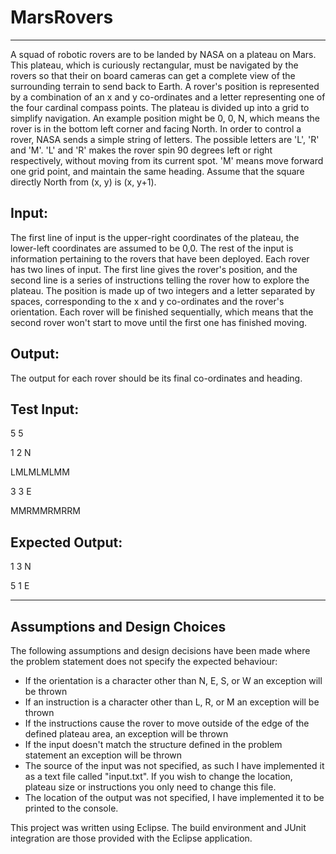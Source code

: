 # MarsRovers
-----------------------------
A squad of robotic rovers are to be landed by NASA on a plateau on Mars.
This plateau, which is curiously rectangular, must be navigated by the rovers so that their on board cameras can get a complete view of the surrounding terrain to send back to Earth.
A rover's position is represented by a combination of an x and y co-ordinates and a letter representing one of the four cardinal compass points. The plateau is divided up into a grid to simplify navigation. An example position might be 0, 0, N, which means the rover is in the bottom left corner and facing North.
In order to control a rover, NASA sends a simple string of letters. The possible letters are 'L', 'R' and 'M'. 'L' and 'R' makes the rover spin 90 degrees left or right respectively, without moving from its current spot.
'M' means move forward one grid point, and maintain the same heading.
Assume that the square directly North from (x, y) is (x, y+1).
## Input:
The first line of input is the upper-right coordinates of the plateau, the lower-left coordinates are assumed to be 0,0.
The rest of the input is information pertaining to the rovers that have been deployed. Each rover has two lines of input. The first line gives the rover's position, and the second line is a series of instructions telling the rover how to explore the plateau.
The position is made up of two integers and a letter separated by spaces, corresponding to the x and y co-ordinates and the rover's orientation.
Each rover will be finished sequentially, which means that the second rover won't start to move until the first one has finished moving.
## Output:
The output for each rover should be its final co-ordinates and heading.
## Test Input:
5 5

1 2 N

LMLMLMLMM

3 3 E

MMRMMRMRRM
## Expected Output:
1 3 N

5 1 E

------------------------

## Assumptions and Design Choices
The following assumptions and design decisions have been made where the problem statement does not specify the expected behaviour:
* If the orientation is a character other than N, E, S, or W an exception will be thrown
* If an instruction is a character other than L, R, or M an exception will be thrown
* If the instructions cause the rover to move outside of the edge of the defined plateau area, an exception will be thrown
* If the input doesn't match the structure defined in the problem statement an exception will be thrown
* The source of the input was not specified, as such I have implemented it as a text file called "input.txt". If you wish to change the location, plateau size or instructions you only need to change this file.
* The location of the output was not specified, I have implemented it to be printed to the console.

This project was written using Eclipse. The build environment and JUnit integration are those provided with the Eclipse application.
